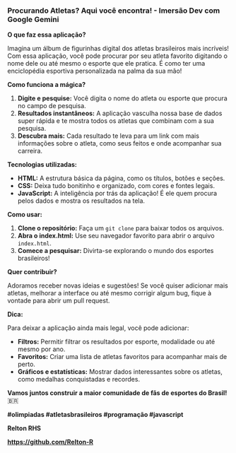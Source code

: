 ### **Procurando Atletas? Aqui você encontra! - Imersão Dev com Google Gemini**

**O que faz essa aplicação?**

Imagina um álbum de figurinhas digital dos atletas brasileiros mais incríveis! Com essa aplicação, você pode procurar por seu atleta favorito digitando o nome dele ou até mesmo o esporte que ele pratica. É como ter uma enciclopédia esportiva personalizada na palma da sua mão!

**Como funciona a mágica?**

1. **Digite e pesquise:** Você digita o nome do atleta ou esporte que procura no campo de pesquisa.
2. **Resultados instantâneos:** A aplicação vasculha nossa base de dados super rápida e te mostra todos os atletas que combinam com a sua pesquisa.
3. **Descubra mais:** Cada resultado te leva para um link com mais informações sobre o atleta, como seus feitos e onde acompanhar sua carreira.

**Tecnologias utilizadas:**

* **HTML:** A estrutura básica da página, como os títulos, botões e seções.
* **CSS:** Deixa tudo bonitinho e organizado, com cores e fontes legais.
* **JavaScript:** A inteligência por trás da aplicação! É ele quem procura pelos dados e mostra os resultados na tela.

**Como usar:**

1. **Clone o repositório:** Faça um `git clone` para baixar todos os arquivos.
2. **Abra o index.html:** Use seu navegador favorito para abrir o arquivo `index.html`.
3. **Comece a pesquisar:** Divirta-se explorando o mundo dos esportes brasileiros!

**Quer contribuir?**

Adoramos receber novas ideias e sugestões! Se você quiser adicionar mais atletas, melhorar a interface ou até mesmo corrigir algum bug, fique à vontade para abrir um pull request.

**Dica:**

Para deixar a aplicação ainda mais legal, você pode adicionar:

* **Filtros:** Permitir filtrar os resultados por esporte, modalidade ou até mesmo por ano.
* **Favoritos:** Criar uma lista de atletas favoritos para acompanhar mais de perto.
* **Gráficos e estatísticas:** Mostrar dados interessantes sobre os atletas, como medalhas conquistadas e recordes.

**Vamos juntos construir a maior comunidade de fãs de esportes do Brasil!** 🇧🇷

**#olimpiadas #atletasbrasileiros #programação #javascript**

**Relton RHS**

**https://github.com/Relton-R**

